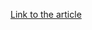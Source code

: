 [Link to the article](https://www.bleepingcomputer.com/news/security/auto-parts-giant-lkq-says-cyberattack-disrupted-canadian-business-unit/)
